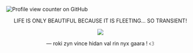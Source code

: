 ![Profile view counter on GitHub](https://komarev.com/ghpvc/?username=solarparfait&color=grey&label=✦&style=plastic&base=0)

<p align="center">LIFE IS ONLY BEAUTIFUL BECAUSE IT IS FLEETING... SO TRANSIENT!
  
<p align="center"><img src="https://github.com/user-attachments/assets/b6eed0cc-ee28-4c8c-89d3-d4681233e517"/>

<p align="center">— roki zyn vince hidan val rin nyx gaara ! ‹𝟹
  
<!--
**solarparfait/solarparfait** is a ✨ _special_ ✨ repository because its `README.md` (this file) appears on your GitHub profile.

Here are some ideas to get you started:

- 🔭 I’m currently working on ...
- 🌱 I’m currently learning ...
- 👯 I’m looking to collaborate on ...
- 🤔 I’m looking for help with ...
- 💬 Ask me about ...
- 📫 How to reach me: ...
- 😄 Pronouns: ...
- ⚡ Fun fact: ...
-->
